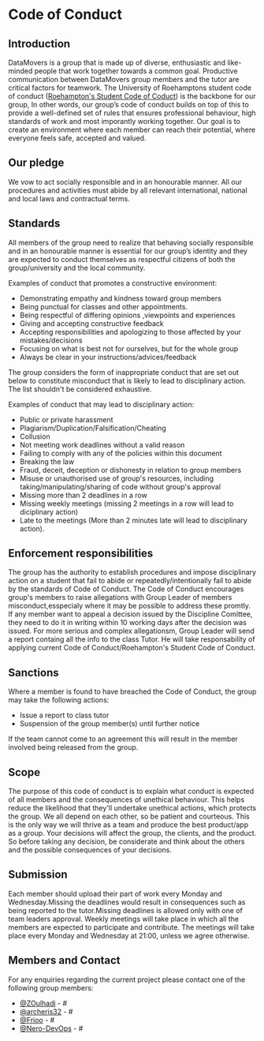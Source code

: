 # Code of Conduct

 
## Introduction
DataMovers is a group that is made up of diverse, enthusiastic and like-minded people that work together towards a common goal. 
Productive communication between DataMovers group members and the tutor are critical factors for teamwork. The University of Roehamptons student code of conduct
([Roehampton's Student Code of Coduct](https://www.roehampton.ac.uk/globalassets/documents/corporate-information/policies/student-code-of-conduct-july-2018.pdf)) is the backbone for our group, In other words, our group’s code of conduct builds on top of this to provide a well-defined set of rules
that ensures professional behaviour, high standards of work and most imporantly working together. Our goal is to create an environment where each member can reach their potential, where everyone feels safe, accepted and valued.

## Our pledge
We vow to act socially responsible and in an honourable manner. 
All our procedures and activities must abide by all relevant international, national 
and local laws and contractual terms.

## Standards
All members of the group need to realize that behaving socially responsible and in
an honourable manner is essential for our group’s identity and they are expected to conduct 
themselves as respectful citizens of both the group/university and the local community.

Examples of conduct that promotes a constructive environment:

* Demonstrating empathy and kindness toward group members
* Being punctual for classes and other appointments.
* Being respectful of differing opinions ,viewpoints and experiences
* Giving and accepting constructive feedback 
* Accepting responsibilities and apologizing to those affected by your mistakes/decisions
* Focusing on what is best not for ourselves, but for the whole group
* Always be clear in your instructions/advices/feedback
	
The group considers the form of inappropriate conduct that are set out below to constitute 
misconduct that is likely to lead to disciplinary action. The list shouldn't be considered exhaustive.

Examples of conduct that may lead to disciplinary action:	
* Public or private harassment
* Plagiarism/Duplication/Falsification/Cheating
* Collusion
* Not meeting work deadlines without a valid reason
* Failing to comply with any of the policies within this document
* Breaking the law
* Fraud, deceit, deception or dishonesty in relation to group members
* Misuse or unauthorised use of group's resources, including taking/manipulating/sharing of code without group's approval
* Missing more than 2 deadlines in a row 
* Missing weekly meetings (missing 2 meetings in a row will lead to diciplinary action)
* Late to the meetings (More than 2 minutes late will lead to disciplinary action).

## Enforcement responsibilities
The group has the authority to establish procedures and impose disciplinary action on a student 
that fail to abide or repeatedly/intentionally fail to abide by the standards of Code of Conduct.
The Code of Conduct encourages group's members to raise allegations with Group Leader of members 
misconduct,esspecialy where it may be possible to address these promtly.  
If any member want to appeal a decision issued by the Discipline Comittee, they need to do it in 
writing within 10 working days after the decision was issued.
For more serious and complex allegationsm, Group Leader will send a report containg all the info 
to the class Tutor.
He will take responsability of applying current Code of Conduct/Roehampton's Student Code of Conduct.
		
## Sanctions	
Where a member is found to have breached the Code of Conduct, the group may take the following actions:
* Issue a report to class tutor
* Suspension of the group member(s) until further notice

If the team cannot come to an agreement this will result in the member involved being released from the
group.

## Scope
The purpose of this code of conduct is to explain what conduct is expected of all members 
and the consequences of unethical behaviour.
This helps reduce the likelihood that they'll undertake unethical actions, which protects the 
group.
We all depend on each other, so be patient and courteous. This is the only way we will 
thrive as a team and produce the best product/app as a group. Your decisions will affect the 
group, the clients, and the product. So before taking any decision, be considerate and think 
about the others and the possible consequences of your decisions.

## Submission
Each member should upload their part of work every Monday and Wednesday.Missing the deadlines 
would result in consequences such as being reported to the tutor.Missing deadlines is allowed only 
with one of team leaders approval.
Weekly meetings will take place in which all the members are expected to participate and contribute.
The meetings will take place every Monday and Wednesday at 21:00, unless we agree otherwise.


## Members and Contact
For any enquiries regarding the current project please contact one of the following group members:
* [@ZOulhadj](https://github.com/ZOulhadj) - #
* [@archeris32](https://github.com/archeris32) - #
* [@Frioo](https://github.com/Frioo) - #
* [@Nero-DevOps](https://github.com/Nero-DevOps) - #
